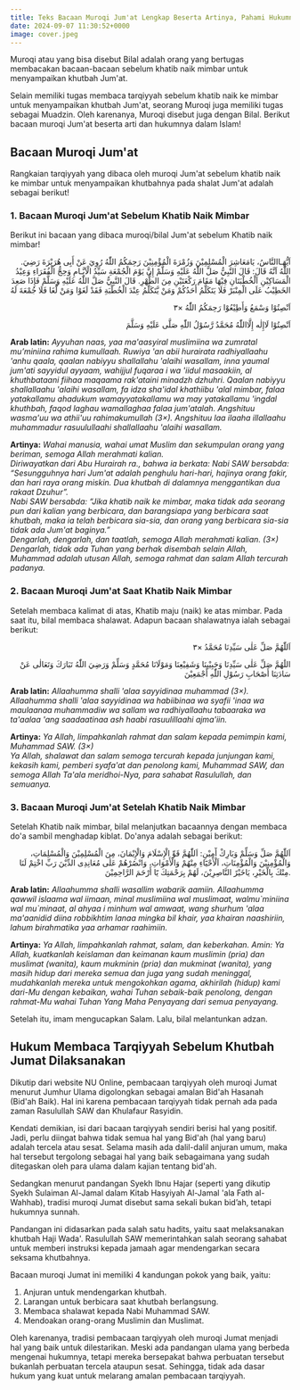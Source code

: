 ```yaml
---
title: Teks Bacaan Muroqi Jum'at Lengkap Beserta Artinya, Pahami Hukumnya
date: 2024-09-07 11:30:52+0000
image: cover.jpeg
---
```


Muroqi atau yang bisa disebut Bilal adalah orang yang bertugas membacakan bacaan-bacaan sebelum khatib naik mimbar untuk menyampaikan khutbah Jum'at.

Selain memiliki tugas membaca tarqiyyah sebelum khatib naik ke mimbar untuk menyampaikan khutbah Jum'at, seorang Muroqi juga memiliki tugas sebagai Muadzin. Oleh karenanya, Muroqi disebut juga dengan Bilal. Berikut bacaan muroqi Jum'at beserta arti dan hukumnya dalam Islam!

## Bacaan Muroqi Jum'at

Rangkaian tarqiyyah yang dibaca oleh muroqi Jum'at sebelum khatib naik ke mimbar untuk menyampaikan khutbahnya pada shalat Jum'at adalah sebagai berikut!

### 1. Bacaan Muroqi Jum'at Sebelum Khatib Naik Mimbar

Berikut ini bacaan yang dibaca muroqi/bilal Jum'at sebelum Khatib naik mimbar!

<div align="right">
.اَيُّهَـاالنَّاسُ، يَامَعَاشِرَ الْمُسْلِمِيْنَ وَزُمْرَةَ الْمُؤْمِنِيْنَ رَحِمَكُمُ اللّٰهُ رُوِيَ عَنْ أَبِى هُرَيْرَةَ رَضِيَ اللّٰهُ اَنَّهُ قَالَ: قَالَ النَّبِيُّ صَلَّ اللّٰهُ عَلَيْهِ وَسَلَّمْ إِنَّ يَوْمَ الْجُمْعَةِ سَيِّدُ الْاَيَّـامِ وَحِجُّ الْفُقَرَاءِ وَعِيْدُ الْمَسَاكِيْنِ اَلْخُطْبَتَانِ فِيْهَا مَقَامَ رَكْعَتَيْنِ مِنَ الظُّهْرِ. قَالَ النَّبِيُّ صَلَّ اللّٰهُ عَلَيْهِ وَسَلَّمْ فَإِذَا صَعِدَ الخَطِيْبُ عَلَى الْمِنْبَرْ فَلَا يَتَكَلَّمُ أَحَدُكُمْ وَمَنْ يَّتَكَلَّمُ عِنْدَ الْخُطْبَةِ فَقَدْ لَغَوْا وَمَنْ لَّغَا فَلَا جُمْعَةَ لَهُ

اَنْصِتُوْا وَسْمَعُ وَأَطِيْعُوْا رَحِمَكُمُ اللّٰهُ ×٣

اَنْصِتُوْا لَاإِلٰه إِلَّااللّٰهُ مُحَمَّدُ رَّسُوْلُ اللّٰهِ صَلَّى عَلَيْهِ وَسَلَّمَ
</div>

**Arab latin:** _Ayyuhan naas, yaa ma'aasyiral muslimiina wa zumratal
mu’miniina rahima kumullaah. Ruwiya 'an abii hurairata radhiyallaahu 'anhu qaala,
qaalan nabiyyu shallallahu 'alaihi wasallam, inna yaumal jum'ati sayyidul ayyaam,
wahijjul fuqaraa i wa 'iidul masaakiin, al khuthbataani fiihaa maqaama rak'ataini
minadzh dzhuhri. Qaalan nabiyyu shallallaahu 'alaihi wasallam, fa idza sha'idal khathiibu 'alal mimbar,
falaa yatakallamu ahadukum wamayyatakallamu wa may yatakallamu 'ingdal khuthbah,
faqod laghau wamallaghaa falaa jum'atalah. Angshituu wasma'uu wa athii'uu rahimakumullah (3×).
Angshituu laa ilaaha illallaahu muhammadur rasuulullaahi shallallaahu 'alaihi wasallam._

**Artinya:** _Wahai manusia, wahai umat Muslim dan sekumpulan orang yang beriman, semoga Allah merahmati kalian.</br>
Diriwayatkan dari Abu Hurairah ra., bahwa ia berkata: Nabi SAW bersabda: “Sesungguhnya hari Jum'at
adalah penghulu hari-hari, hajinya orang fakir, dan hari raya orang miskin.
Dua khutbah di dalamnya menggantikan dua rakaat Dzuhur”.</br>
Nabi SAW bersabda: “Jika khatib naik ke mimbar, maka tidak ada seorang pun dari kalian yang berbicara,
dan barangsiapa yang berbicara saat khutbah, maka ia telah berbicara sia-sia,
dan orang yang berbicara sia-sia tidak ada Jum'at baginya.”</br>
Dengarlah, dengarlah, dan taatlah, semoga Allah merahmati kalian. (3×)</br>
Dengarlah, tidak ada Tuhan yang berhak disembah selain Allah, Muhammad adalah utusan Allah, semoga rahmat dan salam Allah tercurah padanya._

### 2. Bacaan Muroqi Jum'at Saat Khatib Naik Mimbar

Setelah membaca kalimat di atas, Khatib maju (naik) ke atas mimbar. Pada saat itu, bilal membaca shalawat.
Adapun bacaan shalawatnya ialah sebagai berikut:

<div align="right">
اَللّٰهُمَّ صَلِّ عَلٰى سَيِّدِنَا مُحَمَّدُ ×٣

اللَٰهُمَّ صَلِّ عَلٰى سَيِّدِنَا وَحَبِيْبِنَا وَشَفِيْعِنَا وَمَوْلَانَا مُحَمَّدٍ وَسَلِّمْ وَرَضِيَ اللّٰهُ تَبَارَكَ وَتَعَالٰى عَنْ سَادَتِنَا أَصْحَابِ رَسُوْلِ اللّٰهِ أَجْمَعِيْنَ
</div>

**Arab latin:** _Allaahumma shalli 'alaa sayyidinaa muhammad (3×).
Allaahumma shalli 'alaa sayyidinaa wa habiibinaa wa syafii 'inaa wa maulaanaa
muhammadiw wa sallam wa radhiyallaahu tabaaraka wa ta'aalaa 'ang saadaatinaa
ash haabi rasuulillaahi ajma'iin._

**Artinya:** _Ya Allah, limpahkanlah rahmat dan salam kepada pemimpin kami, Muhammad SAW. (3×)</br>
Ya Allah, shalawat dan salam semoga tercurah kepada junjungan kami, kekasih kami, pemberi syafa'at dan penolong kami, Muhammad SAW,
dan semoga Allah Ta'ala meridhoi-Nya, para sahabat Rasulullah, dan semuanya._

### 3. Bacaan Muroqi Jum'at Setelah Khatib Naik Mimbar

Setelah Khatib naik mimbar, bilal melanjutkan bacaannya dengan membaca do'a sambil menghadap kiblat.
Do'anya adalah sebagai berikut:

<div align="right">
اَللّٰهُمَّ صَلِّ وَسَلِّمْ وَبَارِكْ أٓمِيْنِ: اَللّٰهُمَّ قَوِّ الْإِسْلَامَ وَالْإِيْمَانَ، مِنَ الْمُسْلِمِيْنَ وَالْمُسْلِمَاتِ، وَالْمُؤْمِنِيْنَ وَالْمُؤْمِنَاتِ، اَلْأَحْيَٓاءِ مِنْهُمْ وَالْأَمْوَاتِ، وَانْصُرْهُمْ عَلٰى مُعَانِدِى الدِّيْنَ رَبِّ اخْتِمْ لَنَا مِنْكَ بِالْخَيْرِ، يَاخَيْرً النَّاصِرِيْنَ، لَهُمْ بِرَحْمَتِكَ يَٓا أَرْحَمَ الرَّاحِمِيْنَ.
</div>

**Arab latin:** _Allaahumma shalli wasallim wabarik aamiin. Allaahumma
qawwil islaama wal iimaan, minal muslimiina wal muslimaat, walmu\`miniina wal mu\`minaat,
al ahyaa i minhum wal amwaat, wang shurhum 'alaa ma'aanidid diina robbikhtim lanaa
mingka bil khair, yaa khairan naashiriin, lahum birahmatika yaa arhamar raahimiin._

**Artinya:** _Ya Allah, limpahkanlah rahmat, salam, dan keberkahan. Amin: Ya Allah,
kuatkanlah keislaman dan keimanan kaum muslimin (pria) dan muslimat (wanita),
kaum mukminin (pria) dan mukminat (wanita), yang masih hidup dari mereka semua
dan juga yang sudah meninggal, mudahkanlah mereka untuk mengokohkan agama,
akhirilah (hidup) kami dari-Mu dengan kebaikan, wahai Tuhan sebaik-baik penolong, dengan rahmat-Mu wahai Tuhan Yang Maha Penyayang dari semua penyayang._

Setelah itu, imam mengucapkan Salam. Lalu, bilal melantunkan adzan.

## Hukum Membaca Tarqiyyah Sebelum Khutbah Jumat Dilaksanakan

Dikutip dari website NU Online, pembacaan tarqiyyah oleh muroqi Jumat menurut Jumhur Ulama digolongkan sebagai amalan Bid'ah Hasanah (Bid'ah Baik). Hal ini karena pembacaan tarqiyyah tidak pernah ada pada zaman Rasulullah SAW dan Khulafaur Rasyidin.

Kendati demikian, isi dari bacaan tarqiyyah sendiri berisi hal yang positif. Jadi, perlu diingat bahwa tidak semua hal yang Bid'ah (hal yang baru) adalah tercela atau sesat. Selama masih ada dalil-dalil anjuran umum, maka hal tersebut tergolong sebagai hal yang baik sebagaimana yang sudah ditegaskan oleh para ulama dalam kajian tentang bid'ah.

Sedangkan menurut pandangan Syekh Ibnu Hajar (seperti yang dikutip Syekh Sulaiman Al-Jamal dalam Kitab Hasyiyah Al-Jamal 'ala Fath al-Wahhab), tradisi muroqi Jumat disebut sama sekali bukan bid’ah, tetapi hukumnya sunnah.

Pandangan ini didasarkan pada salah satu hadits, yaitu saat melaksanakan khutbah Haji Wada'. Rasulullah SAW memerintahkan salah seorang sahabat untuk memberi instruksi kepada jamaah agar mendengarkan secara seksama khutbahnya.

Bacaan muroqi Jumat ini memiliki 4 kandungan pokok yang baik, yaitu:
1. Anjuran untuk mendengarkan khutbah.
2. Larangan untuk berbicara saat khutbah berlangsung.
3. Membaca shalawat kepada Nabi Muhammad SAW.
4. Mendoakan orang-orang Muslimin dan Muslimat.

Oleh karenanya, tradisi pembacaan tarqiyyah oleh muroqi Jumat menjadi hal yang baik untuk dilestarikan. Meski ada pandangan ulama yang berbeda mengenai hukumnya, tetapi mereka bersepakat bahwa perbuatan tersebut bukanlah perbuatan tercela ataupun sesat. Sehingga, tidak ada dasar hukum yang kuat untuk melarang amalan pembacaan tarqiyyah.
